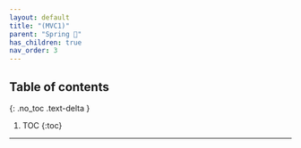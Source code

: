 ```yaml
---
layout: default
title: "(MVC1)"
parent: "Spring 🐍"
has_children: true
nav_order: 3
---
```


## Table of contents
{: .no_toc .text-delta }

1. TOC
{:toc}

---